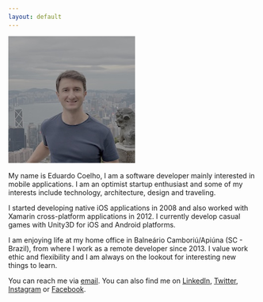 ```yaml
---
layout: default
---
```


![](/images/profile_picture.jpg)

My name is Eduardo Coelho, I am a software developer mainly interested in mobile applications. I am an optimist startup enthusiast and some of my interests include technology, architecture, design and traveling.

I started developing native iOS applications in 2008 and also worked with Xamarin cross-platform applications in 2012. I currently develop casual games with Unity3D for iOS and Android platforms.

I am enjoying life at my home office in Balneário Camboriú/Apiúna (SC - Brazil), from where I work as a remote developer since 2013. I value work ethic and flexibility and I am always on the lookout for interesting new things to learn.

You can reach me via [email](mailto:eduardo@educoelho.com). You can also find me on [LinkedIn](https://www.linkedin.com/in/educoelho), [Twitter](https://twitter.com/eduardo_coelho), [Instagram](https://instagram.com/eduardo_coelho) or [Facebook](https://www.facebook.com/coelho.edu).
